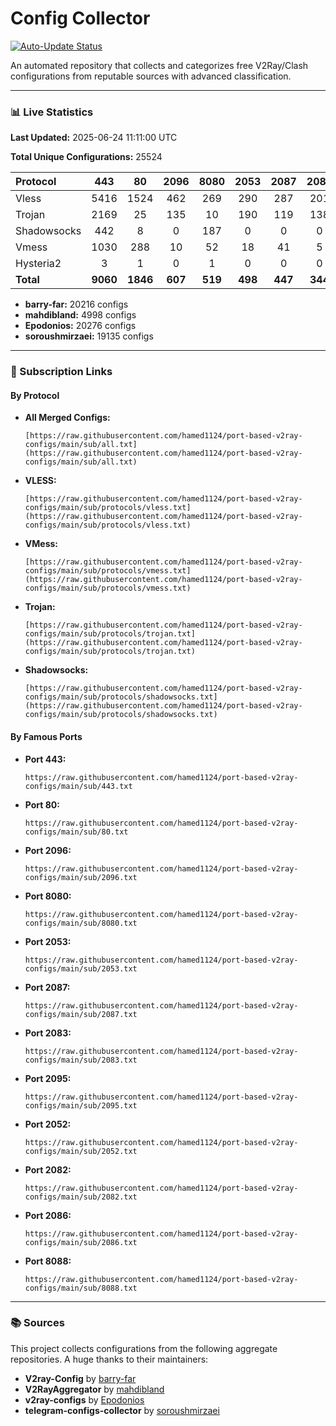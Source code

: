 # Config Collector

[![Auto-Update Status](https://github.com/hamed1124/port-based-v2ray-configs/actions/workflows/main.yml/badge.svg)](https://github.com/hamed1124/port-based-v2ray-configs/actions/workflows/main.yml)

An automated repository that collects and categorizes free V2Ray/Clash configurations from reputable sources with advanced classification.

---

### 📊 Live Statistics

**Last Updated:** 2025-06-24 11:11:00 UTC

**Total Unique Configurations:** 25524

<!-- STATS_TABLE_START -->
| Protocol | 443 | 80 | 2096 | 8080 | 2053 | 2087 | 2083 | 2095 | 2052 | 2082 | 2086 | 8088 | Total |
|:---| :---: | :---: | :---: | :---: | :---: | :---: | :---: | :---: | :---: | :---: | :---: | :---: |:---:|
| Vless | 5416 | 1524 | 462 | 269 | 290 | 287 | 201 | 129 | 177 | 95 | 101 | 15 | **15088** |
| Trojan | 2169 | 25 | 135 | 10 | 190 | 119 | 138 | 0 | 0 | 0 | 0 | 0 | **4154** |
| Shadowsocks | 442 | 8 | 0 | 187 | 0 | 0 | 0 | 0 | 0 | 0 | 0 | 0 | **3482** |
| Vmess | 1030 | 288 | 10 | 52 | 18 | 41 | 5 | 125 | 24 | 24 | 18 | 1 | **2723** |
| Hysteria2 | 3 | 1 | 0 | 1 | 0 | 0 | 0 | 0 | 0 | 0 | 0 | 0 | **40** |
| **Total** | **9060** | **1846** | **607** | **519** | **498** | **447** | **344** | **254** | **201** | **119** | **119** | **16** | **14030** |
<!-- STATS_TABLE_END -->

<!-- SOURCE_STATS_START -->
- **barry-far:** 20216 configs
- **mahdibland:** 4998 configs
- **Epodonios:** 20276 configs
- **soroushmirzaei:** 19135 configs
<!-- SOURCE_STATS_END -->

---

### 🚀 Subscription Links

#### By Protocol

- **All Merged Configs:**
  ```
  [https://raw.githubusercontent.com/hamed1124/port-based-v2ray-configs/main/sub/all.txt](https://raw.githubusercontent.com/hamed1124/port-based-v2ray-configs/main/sub/all.txt)
  ```
- **VLESS:**
  ```
  [https://raw.githubusercontent.com/hamed1124/port-based-v2ray-configs/main/sub/protocols/vless.txt](https://raw.githubusercontent.com/hamed1124/port-based-v2ray-configs/main/sub/protocols/vless.txt)
  ```
- **VMess:**
  ```
  [https://raw.githubusercontent.com/hamed1124/port-based-v2ray-configs/main/sub/protocols/vmess.txt](https://raw.githubusercontent.com/hamed1124/port-based-v2ray-configs/main/sub/protocols/vmess.txt)
  ```
- **Trojan:**
  ```
  [https://raw.githubusercontent.com/hamed1124/port-based-v2ray-configs/main/sub/protocols/trojan.txt](https://raw.githubusercontent.com/hamed1124/port-based-v2ray-configs/main/sub/protocols/trojan.txt)
  ```
- **Shadowsocks:**
  ```
  [https://raw.githubusercontent.com/hamed1124/port-based-v2ray-configs/main/sub/protocols/shadowsocks.txt](https://raw.githubusercontent.com/hamed1124/port-based-v2ray-configs/main/sub/protocols/shadowsocks.txt)
  ```

#### By Famous Ports

<!-- PORT_LINKS_START -->
- **Port 443:**
  ```
  https://raw.githubusercontent.com/hamed1124/port-based-v2ray-configs/main/sub/443.txt
  ```
- **Port 80:**
  ```
  https://raw.githubusercontent.com/hamed1124/port-based-v2ray-configs/main/sub/80.txt
  ```
- **Port 2096:**
  ```
  https://raw.githubusercontent.com/hamed1124/port-based-v2ray-configs/main/sub/2096.txt
  ```
- **Port 8080:**
  ```
  https://raw.githubusercontent.com/hamed1124/port-based-v2ray-configs/main/sub/8080.txt
  ```
- **Port 2053:**
  ```
  https://raw.githubusercontent.com/hamed1124/port-based-v2ray-configs/main/sub/2053.txt
  ```
- **Port 2087:**
  ```
  https://raw.githubusercontent.com/hamed1124/port-based-v2ray-configs/main/sub/2087.txt
  ```
- **Port 2083:**
  ```
  https://raw.githubusercontent.com/hamed1124/port-based-v2ray-configs/main/sub/2083.txt
  ```
- **Port 2095:**
  ```
  https://raw.githubusercontent.com/hamed1124/port-based-v2ray-configs/main/sub/2095.txt
  ```
- **Port 2052:**
  ```
  https://raw.githubusercontent.com/hamed1124/port-based-v2ray-configs/main/sub/2052.txt
  ```
- **Port 2082:**
  ```
  https://raw.githubusercontent.com/hamed1124/port-based-v2ray-configs/main/sub/2082.txt
  ```
- **Port 2086:**
  ```
  https://raw.githubusercontent.com/hamed1124/port-based-v2ray-configs/main/sub/2086.txt
  ```
- **Port 8088:**
  ```
  https://raw.githubusercontent.com/hamed1124/port-based-v2ray-configs/main/sub/8088.txt
  ```
<!-- PORT_LINKS_END -->

---

### 📚 Sources

This project collects configurations from the following aggregate repositories. A huge thanks to their maintainers:

- **V2ray-Config** by [barry-far](https://github.com/barry-far/V2ray-Config)
- **V2RayAggregator** by [mahdibland](https://github.com/mahdibland/V2RayAggregator)
- **v2ray-configs** by [Epodonios](https://github.com/Epodonios/v2ray-configs)
- **telegram-configs-collector** by [soroushmirzaei](https://github.com/soroushmirzaei/telegram-configs-collector)

